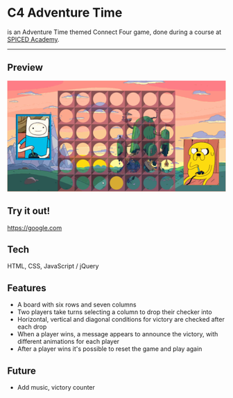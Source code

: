 # C4 Adventure Time

is an Adventure Time themed Connect Four game, done during a course at [SPICED Academy](https://www.spiced.academy/program/full-stack-web-development/).

---

## Preview

<img src="demo/c4.gif">

## Try it out!

https://google.com

## Tech

HTML, CSS, JavaScript / jQuery

## Features

-   A board with six rows and seven columns
-   Two players take turns selecting a column to drop their checker into
-   Horizontal, vertical and diagonal conditions for victory are checked after each drop
-   When a player wins, a message appears to announce the victory, with different animations for each player
-   After a player wins it's possible to reset the game and play again

## Future

-   Add music, victory counter